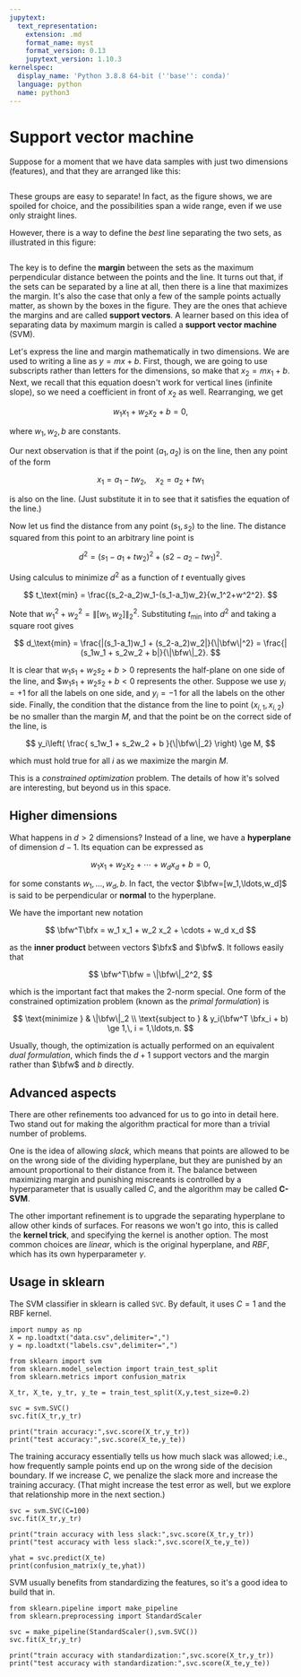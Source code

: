 ```yaml
---
jupytext:
  text_representation:
    extension: .md
    format_name: myst
    format_version: 0.13
    jupytext_version: 1.10.3
kernelspec:
  display_name: 'Python 3.8.8 64-bit (''base'': conda)'
  language: python
  name: python3
---
```


# Support vector machine

Suppose for a moment that we have data samples with just two dimensions (features), and that they are arranged like this:

```{figure} ../_static/svm_many.png
```

These groups are easy to separate! In fact, as the figure shows, we are spoiled for choice, and the possibilities span a wide range, even if we use only straight lines. 

However, there is a way to define the *best* line separating the two sets, as illustrated in this figure:

```{figure} ../_static/svm_margins.png
```

The key is to define the **margin** between the sets as the maximum perpendicular distance between the points and the line. It turns out that, if the sets can be separated by a line at all, then there is a line that maximizes the margin. It's also the case that only a few of the sample points actually matter, as shown by the boxes in the figure. They are the ones that achieve the margins and are called **support vectors**. A learner based on this idea of separating data by maximum margin is called a **support vector machine** (SVM).

Let's express the line and margin mathematically in two dimensions. We are used to writing a line as $y=mx+b$. First, though, we are going to use subscripts rather than letters for the dimensions, so make that $x_2=mx_1+b$. Next, we recall that this equation doesn't work for vertical lines (infinite slope), so we need a coefficient in front of $x_2$ as well. Rearranging, we get 

$$
w_1 x_1 + w_2 x_2 + b = 0,
$$

where $w_1,w_2,b$ are constants. 

Our next observation is that if the point $(a_1,a_2)$ is on the line, then any point of the form

$$
x_1 = a_1 - tw_2, \quad x_2 = a_2 + tw_1
$$ 

is also on the line. (Just substitute it in to see that it satisfies the equation of the line.)

Now let us find the distance from any point $(s_1,s_2)$ to the line. The distance squared from this point to an arbitrary line point is 

$$
d^2 = (s_1-a_1+tw_2)^2 + (s2-a_2-tw_1)^2.
$$

Using calculus to minimize $d^2$ as a function of $t$ eventually gives

$$
t_\text{min} = \frac{(s_2-a_2)w_1-(s_1-a_1)w_2}{w_1^2+w^2^2}.
$$

Note that $w_1^2+w_2^2=\|[w_1,w_2]\|_2^2$. Substituting $t_\text{min}$ into $d^2$ and taking a square root gives

$$
d_\text{min} = \frac{|(s_1-a_1)w_1 + (s_2-a_2)w_2|}{\|\bfw\|^2}
 = \frac{|(s_1w_1 + s_2w_2 + b|}{\|\bfw\|_2}.
$$

It is clear that $w_1 s_1 + w_2 s_2 + b > 0$ represents the half-plane on one side of the line, and $$w_1 s_1 + w_2 s_2 + b < 0$ represents the other. Suppose we use $y_i=+1$ for all the labels on one side, and $y_i=-1$ for all the labels on the other side. Finally, the condition that the distance from the line to point $(x_{i,1},x_{i,2})$ be no smaller than the margin $M$, and that the point be on the correct side of the line, is 

$$
y_i\left( \frac{ s_1w_1 + s_2w_2 + b }{\|\bfw\|_2} \right) \ge M,
$$

which must hold true for all $i$ as we maximize the margin $M$. 

This is a *constrained optimization* problem. The details of how it's solved are interesting, but beyond us in this space.

## Higher dimensions

What happens in $d>2$ dimensions? Instead of a line, we have a **hyperplane** of dimension $d-1$. Its equation can be expressed as

$$
w_1 x_1 + w_2 x_2 + \cdots + w_d x_d + b = 0,
$$

for some constants $w_1,\ldots,w_d,b$. In fact, the vector $\bfw=[w_1,\ldots,w_d]$ is said to be perpendicular or **normal** to the hyperplane. 

We have the important new notation

$$
\bfw^T\bfx = w_1 x_1 + w_2 x_2 + \cdots + w_d x_d 
$$

as the **inner product** between vectors $\bfx$ and $\bfw$. It follows easily that

$$
\bfw^T\bfw = \|\bfw\|_2^2,
$$

which is the important fact that makes the 2-norm special. One form of the constrained optimization problem (known as the *primal formulation*) is

$$
\text{minimize } & \|\bfw\|_2 \\ 
\text{subject to } & y_i(\bfw^T \bfx_i + b) \ge 1,\, i = 1,\ldots,n.
$$

Usually, though, the optimization is actually performed on an equivalent *dual formulation*, which finds the $d+1$ support vectors and the margin rather than $\bfw$ and $b$ directly.

## Advanced aspects

There are other refinements too advanced for us to go into in detail here. Two stand out for making the algorithm practical for more than a trivial number of problems. 

One is the idea of allowing *slack*, which means that points are allowed to be on the wrong side of the dividing hyperplane, but they are punished by an amount proportional to their distance from it. The balance between maximizing margin and punishing miscreants is controlled by a hyperparameter that is usually called $C$, and the algorithm may be called **C-SVM**.

The other important refinement is to upgrade the separating hyperplane to allow other kinds of surfaces. For reasons we won't go into, this is called the **kernel trick**, and specifying the kernel is another option. The most common choices are *linear*, which is the original hyperplane, and *RBF*, which has its own hyperparameter $\gamma$.

## Usage in sklearn

The SVM classifier in sklearn is called `SVC`. By default, it uses $C=1$ and the RBF kernel.

```{code-cell}
import numpy as np
X = np.loadtxt("data.csv",delimiter=",")
y = np.loadtxt("labels.csv",delimiter=",")

from sklearn import svm
from sklearn.model_selection import train_test_split
from sklearn.metrics import confusion_matrix

X_tr, X_te, y_tr, y_te = train_test_split(X,y,test_size=0.2)

svc = svm.SVC()
svc.fit(X_tr,y_tr)

print("train accuracy:",svc.score(X_tr,y_tr))
print("test accuracy:",svc.score(X_te,y_te))
```

The training accuracy essentially tells us how much slack was allowed; i.e., how frequently sample points end up on the wrong side of the decision boundary. If we increase $C$, we penalize the slack more and increase the training accuracy. (That might increase the test error as well, but we explore that relationship more in the next section.)

```{code-cell}
svc = svm.SVC(C=100)
svc.fit(X_tr,y_tr)

print("train accuracy with less slack:",svc.score(X_tr,y_tr))
print("test accuracy with less slack:",svc.score(X_te,y_te))

yhat = svc.predict(X_te)
print(confusion_matrix(y_te,yhat))
```

SVM usually benefits from standardizing the features, so it's a good idea to build that in.

```{code-cell}
from sklearn.pipeline import make_pipeline
from sklearn.preprocessing import StandardScaler   

svc = make_pipeline(StandardScaler(),svm.SVC())
svc.fit(X_tr,y_tr)

print("train accuracy with standardization:",svc.score(X_tr,y_tr))
print("test accuracy with standardization:",svc.score(X_te,y_te))
```

